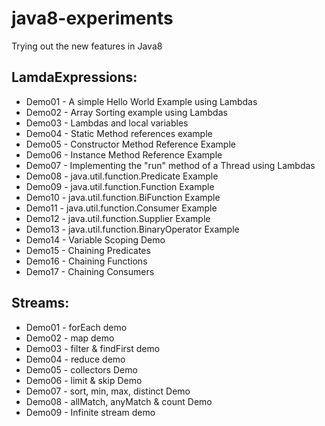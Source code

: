 java8-experiments
=================

Trying out the new features in Java8

LamdaExpressions:
-----------------
* Demo01 - A simple Hello World Example using Lambdas
* Demo02 - Array Sorting example using Lambdas
* Demo03 - Lambdas and local variables
* Demo04 - Static Method references example
* Demo05 - Constructor Method Reference Example
* Demo06 - Instance Method Reference Example
* Demo07 - Implementing the "run" method of a Thread using Lambdas
* Demo08 - java.util.function.Predicate Example
* Demo09 - java.util.function.Function Example
* Demo10 - java.util.function.BiFunction Example
* Demo11 - java.util.function.Consumer Example
* Demo12 - java.util.function.Supplier Example
* Demo13 - java.util.function.BinaryOperator Example
* Demo14 - Variable Scoping Demo
* Demo15 - Chaining Predicates
* Demo16 - Chaining Functions
* Demo17 - Chaining Consumers


Streams:
--------
* Demo01 - forEach demo
* Demo02 - map demo
* Demo03 - filter & findFirst demo
* Demo04 - reduce demo
* Demo05 - collectors Demo
* Demo06 - limit & skip Demo
* Demo07 - sort, min, max, distinct Demo
* Demo08 - allMatch, anyMatch & count Demo
* Demo09 - Infinite stream demo
